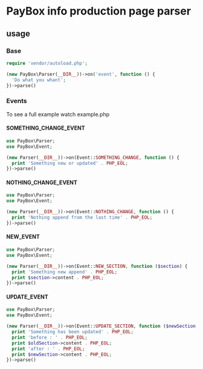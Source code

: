 # PayBox info production page parser

## usage

### Base

```php
require 'vendor/autoload.php';

(new PayBox\Parser(__DIR__))->on('event', function () {
  'Do what you whant';
})->parse()
```

### Events

To see a full example watch example.php

#### SOMETHING_CHANGE_EVENT

```php
use PayBox\Parser;
use PayBox\Event;

(new Parser(__DIR__))->on(Event::SOMETHING_CHANGE, function () {
  print 'Something new or updated' . PHP_EOL;
})->parse()
```

#### NOTHING_CHANGE_EVENT

```php
use PayBox\Parser;
use PayBox\Event;

(new Parser(__DIR__))->on(Event::NOTHING_CHANGE, function () {
  print 'Nothing append from the last time' . PHP_EOL;
})->parse()
```


#### NEW_EVENT

```php
use PayBox\Parser;
use PayBox\Event;

(new Parser(__DIR__))->on(Event::NEW_SECTION, function ($section) {
  print 'Something new append' . PHP_EOL;
  print $section->content . PHP_EOL;
})->parse()
```


#### UPDATE_EVENT

```php
use PayBox\Parser;
use PayBox\Event;

(new Parser(__DIR__))->on(Event::UPDATE_SECTION, function ($newSection, $oldSection) {
  print 'Something has been updated' . PHP_EOL;
  print 'before : ' . PHP_EOL;
  print $oldSection->content . PHP_EOL;
  print 'after : ' . PHP_EOL;
  print $newSection->content . PHP_EOL;
})->parse()
```
